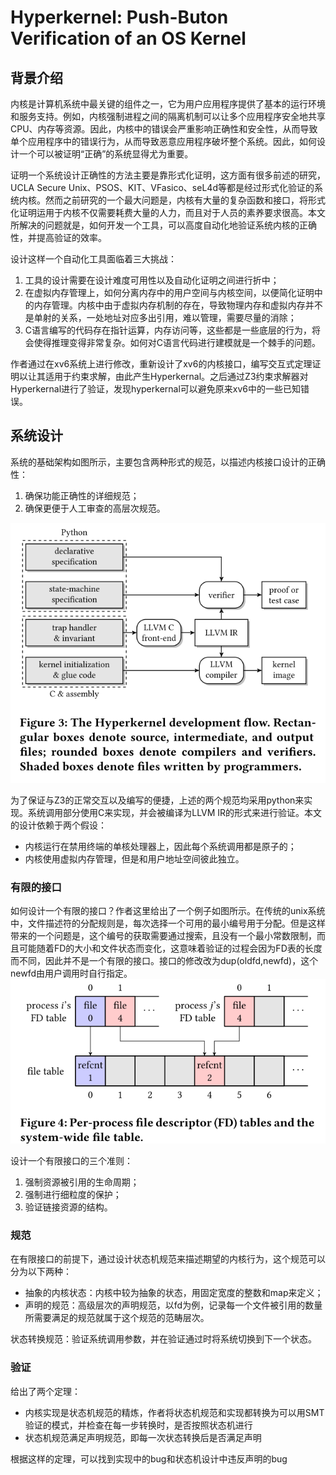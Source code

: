 
# Hyperkernel: Push-Buton Verification of an OS Kernel

## 背景介绍

内核是计算机系统中最关键的组件之一，它为用户应用程序提供了基本的运行环境和服务支持。例如，内核强制进程之间的隔离机制可以让多个应用程序安全地共享CPU、内存等资源。因此，内核中的错误会严重影响正确性和安全性，从而导致单个应用程序中的错误行为，从而导致恶意应用程序破坏整个系统。因此，如何设计一个可以被证明“正确”的系统显得尤为重要。

证明一个系统设计正确性的方法主要是靠形式化证明，这方面有很多前述的研究，UCLA Secure Unix、PSOS、KIT、VFasico、seL4d等都是经过形式化验证的系统内核。然而之前研究的一个最大问题是，内核有大量的复杂函数和接口，将形式化证明运用于内核不仅需要耗费大量的人力，而且对于人员的素养要求很高。本文所解决的问题就是，如何开发一个工具，可以高度自动化地验证系统内核的正确性，并提高验证的效率。

设计这样一个自动化工具面临着三大挑战：

1. 工具的设计需要在设计难度可用性以及自动化证明之间进行折中；
2. 在虚拟内存管理上，如何分离内存中的用户空间与内核空间，以便简化证明中的内存管理。内核中由于虚拟内存机制的存在，导致物理内存和虚拟内存并不是单射的关系，一处地址对应多出引用，难以管理，需要尽量的消除；
3. C语言编写的代码存在指针运算，内存访问等，这些都是一些底层的行为，将会使得推理变得非常复杂。如何对C语言代码进行建模就是一个棘手的问题。

作者通过在xv6系统上进行修改，重新设计了xv6的内核接口，编写交互式定理证明以让其适用于约束求解，由此产生Hyperkernal。之后通过Z3约束求解器对Hyperkernal进行了验证，发现hyperkernal可以避免原来xv6中的一些已知错误。

## 系统设计

系统的基础架构如图所示，主要包含两种形式的规范，以描述内核接口设计的正确性：

1. 确保功能正确性的详细规范；
2. 确保更便于人工审查的高层次规范。

![image](./pics/hyper0.png)

为了保证与Z3的正常交互以及编写的便捷，上述的两个规范均采用python来实现。系统调用部分使用C来实现，并会被编译为LLVM IR的形式来进行验证。本文的设计依赖于两个假设：

- 内核运行在禁用终端的单核处理器上，因此每个系统调用都是原子的；
- 内核使用虚拟内存管理，但是和用户地址空间彼此独立。

### 有限的接口

如何设计一个有限的接口？作者这里给出了一个例子如图所示。在传统的unix系统中，文件描述符的分配规则是，每次选择一个可用的最小编号用于分配。但是这样带来的一个问题是，这个编号的获取需要通过搜索，且没有一个最小常数限制，而且可能随着FD的大小和文件状态而变化，这意味着验证的过程会因为FD表的长度而不同，因此并不是一个有限的接口。接口的修改改为dup(oldfd,newfd)，这个newfd由用户调用时自行指定。
![image](./pics/hyper1.png)

设计一个有限接口的三个准则：

1. 强制资源被引用的生命周期；
2. 强制进行细粒度的保护；
3. 验证链接资源的结构。

### 规范

在有限接口的前提下，通过设计状态机规范来描述期望的内核行为，这个规范可以分为以下两种：

- 抽象的内核状态：内核中较为抽象的状态，用固定宽度的整数和map来定义；
- 声明的规范：高级层次的声明规范，以fd为例，记录每一个文件被引用的数量所需要满足的规范就属于这个规范的范畴层次。

状态转换规范：验证系统调用参数，并在验证通过时将系统切换到下一个状态。

### 验证

给出了两个定理：

- 内核实现是状态机规范的精炼，作者将状态机规范和实现都转换为可以用SMT验证的模式，并检查在每一步转换时，是否按照状态机进行
- 状态机规范满足声明规范，即每一次状态转换后是否满足声明

根据这样的定理，可以找到实现中的bug和状态机设计中违反声明的bug
